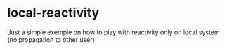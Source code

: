 local-reactivity
================

Just a simple exemple on how to play with reactivity only on local system (no propagation to other user)

